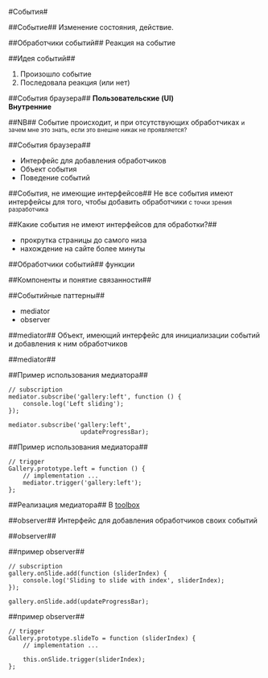 #События#



##Событие##
Изменение состояния, действие.


##Обработчики событий##
Реакция на событие


##Идея событий##
1. Произошло событие
2. Последовала реакция (или нет)



##События браузера##
**Пользовательские (UI)**  
**Внутренние**


##NB##
Событие происходит, и при отсутствующих обработчиках <small>и зачем мне это знать, если это внешне никак не проявляется?</small>



##События браузера##
* Интерфейс для добавления обработчиков
* Объект события
* Поведение событий


##События, не имеющие интерфейсов##
Не все события имеют интерфейсы для того, чтобы добавить обработчики <small>с точки зрения разработчика</small>


##Какие события не имеют интерфейсов для обработки?##
* прокрутка страницы до самого низа
* нахождение на сайте более минуты



##Обработчики событий##
функции



##Компоненты и понятие связанности##



##Событийные паттерны##
* mediator
* observer



##mediator##
Объект, имеющий интерфейс для инициализации событий и добавления к ним обработчиков


##mediator##
<img src="http://codelab.ru/data/tasks/216/Image/objectStructure.gif" alt="">


##Пример использования медиатора##
	
	// subscription
	mediator.subscribe('gallery:left', function () {
		console.log('Left sliding');
	});

	mediator.subscribe('gallery:left',
						updateProgressBar);


##Пример использования медиатора##
	
	// trigger
	Gallery.prototype.left = function () {
		// implementation ...
		mediator.trigger('gallery:left');
	};


##Реализация медиатора##
В [toolbox](https://github.com/podgorniy/javascript-toolbox/blob/master/mediator.js)



##observer##
Интерфейс для добавления обработчиков своих событий


##observer##
<img src="http://upload.wikimedia.org/wikipedia/commons/thumb/8/8d/Observer.svg/500px-Observer.svg.png" alt="">


##пример observer##
	
	// subscription
	gallery.onSlide.add(function (sliderIndex) {
		console.log('Sliding to slide with index', sliderIndex);
	});

	gallery.onSlide.add(updateProgressBar);


##пример observer##

	// trigger
	Gallery.prototype.slideTo = function (sliderIndex) {
		// implementation ...

		this.onSlide.trigger(sliderIndex);
	};